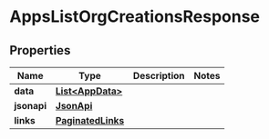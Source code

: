

# AppsListOrgCreationsResponse


## Properties

| Name | Type | Description | Notes |
|------------ | ------------- | ------------- | -------------|
|**data** | [**List&lt;AppData&gt;**](AppData.md) |  |  |
|**jsonapi** | [**JsonApi**](JsonApi.md) |  |  |
|**links** | [**PaginatedLinks**](PaginatedLinks.md) |  |  |



